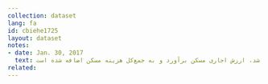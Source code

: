 ```yaml
---
collection: dataset
lang: fa
id: cbiehe1725
layout: dataset
notes: 
- date: Jan. 30, 2017
  text: توضیح برای "مسكن، آب، برق و گاز و سايرسوخت‌ها" - برای خانوارهايی كه نحوه تصرف مسكن آن‌ها شخصی(مالک نشين)، در برابر خدمت و رايگان می‌باشد، ارزش اجاری مسكن برآورد و به جمع‌كل هزينه مسكن اضافه شده است. 
related:
---
```

